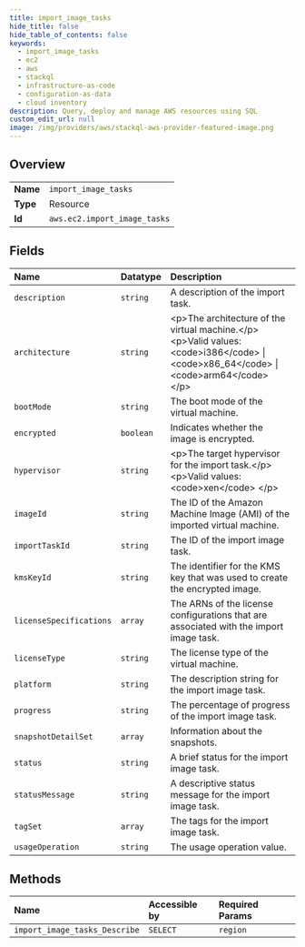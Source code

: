 ```yaml
---
title: import_image_tasks
hide_title: false
hide_table_of_contents: false
keywords:
  - import_image_tasks
  - ec2
  - aws    
  - stackql
  - infrastructure-as-code
  - configuration-as-data
  - cloud inventory
description: Query, deploy and manage AWS resources using SQL
custom_edit_url: null
image: /img/providers/aws/stackql-aws-provider-featured-image.png
---
```

  
    

## Overview
<table><tbody>
<tr><td><b>Name</b></td><td><code>import_image_tasks</code></td></tr>
<tr><td><b>Type</b></td><td>Resource</td></tr>
<tr><td><b>Id</b></td><td><code>aws.ec2.import_image_tasks</code></td></tr>
</tbody></table>

## Fields
| Name | Datatype | Description |
|:-----|:---------|:------------|
| `description` | `string` | A description of the import task. |
| `architecture` | `string` | &lt;p&gt;The architecture of the virtual machine.&lt;/p&gt; &lt;p&gt;Valid values: &lt;code&gt;i386&lt;/code&gt; \| &lt;code&gt;x86_64&lt;/code&gt; \| &lt;code&gt;arm64&lt;/code&gt; &lt;/p&gt; |
| `bootMode` | `string` | The boot mode of the virtual machine. |
| `encrypted` | `boolean` | Indicates whether the image is encrypted. |
| `hypervisor` | `string` | &lt;p&gt;The target hypervisor for the import task.&lt;/p&gt; &lt;p&gt;Valid values: &lt;code&gt;xen&lt;/code&gt; &lt;/p&gt; |
| `imageId` | `string` | The ID of the Amazon Machine Image (AMI) of the imported virtual machine. |
| `importTaskId` | `string` | The ID of the import image task. |
| `kmsKeyId` | `string` | The identifier for the KMS key that was used to create the encrypted image. |
| `licenseSpecifications` | `array` | The ARNs of the license configurations that are associated with the import image task. |
| `licenseType` | `string` | The license type of the virtual machine. |
| `platform` | `string` | The description string for the import image task. |
| `progress` | `string` | The percentage of progress of the import image task. |
| `snapshotDetailSet` | `array` | Information about the snapshots. |
| `status` | `string` | A brief status for the import image task. |
| `statusMessage` | `string` | A descriptive status message for the import image task. |
| `tagSet` | `array` | The tags for the import image task. |
| `usageOperation` | `string` | The usage operation value. |
## Methods
| Name | Accessible by | Required Params |
|:-----|:--------------|:----------------|
| `import_image_tasks_Describe` | `SELECT` | `region` |
